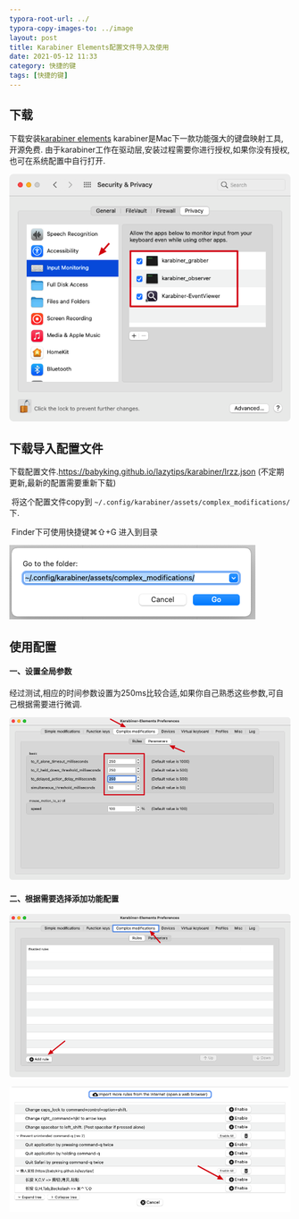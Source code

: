 ```yaml
---
typora-root-url: ../
typora-copy-images-to: ../image
layout: post
title: Karabiner Elements配置文件导入及使用
date: 2021-05-12 11:33
category: 快捷的键
tags: [快捷的键]
---
```






##  下载

下载安装[karabiner elements](https://karabiner-elements.pqrs.org/) karabiner是Mac下一款功能强大的键盘映射工具,开源免费.   由于karabiner工作在驱动层,安装过程需要你进行授权,如果你没有授权,也可在系统配置中自行打开.

![image-20210511115438958](/image/image-20210511115438958.png?lastModify=1620790411)



## 下载导入配置文件

下载配置文件.https://babyking.github.io/lazytips/karabiner/lrzz.json (不定期更新,最新的配置需要重新下载)

​       将这个配置文件copy到 `~/.config/karabiner/assets/complex_modifications/` 下. 

​		Finder下可使用快捷键⌘⇧+G 进入到目录  

![image-20210511115522091](/image/image-20210511115522091.png?lastModify=1620790411)



## 使用配置

#### 一、设置全局参数

经过测试,相应的时间参数设置为250ms比较合适,如果你自己熟悉这些参数,可自己根据需要进行微调.

![image-20210512133643102](/image/image-20210512133643102.png)

#### 二、根据需要选择添加功能配置

![image-20210511115535229](/image/image-20210511115535229.png?lastModify=1620790411)

 

![image-20210511115555860](/image/image-20210511115555860.png?lastModify=1620790411)

 